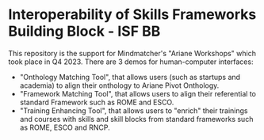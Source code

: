 # Interoperability of Skills Frameworks Building Block - ISF BB

This repository is the support for Mindmatcher's "Ariane Workshops" which took place in Q4 2023.
There are 3 demos for human-computer interfaces:
- "Onthology Matching Tool", that allows users (such as startups and academia) to align their onthology to Ariane Pivot Onthology.
- "Framework Matching Tool", that allows users to align their referential to standard Framework such as ROME and ESCO.
- "Training Enhancing Tool", that allows users to "enrich" their trainings and courses with skills and skill blocks from standard frameworks such as ROME, ESCO and RNCP.

